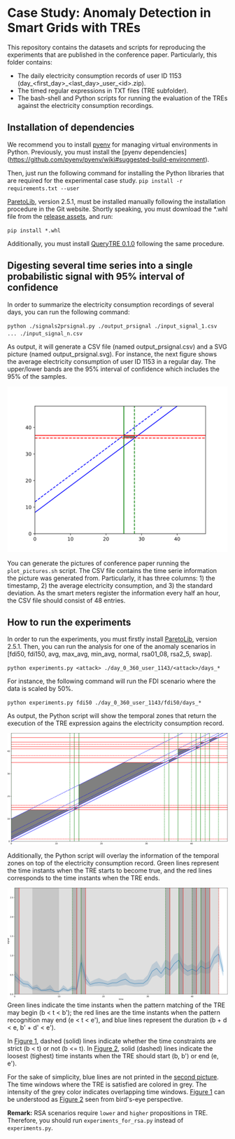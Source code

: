 # Case Study: Anomaly Detection in Smart Grids with TREs
This repository contains the datasets and scripts for reproducing the experiments that are published in the conference paper.
Particularly, this folder contains:
- The daily electricity consumption records of user ID 1153 (day\_\<first_day\>\_\<last_day\>\_user\_\<id\>.zip).
- The timed regular expressions in TXT files (TRE subfolder).
- The bash-shell and Python scripts for running the evaluation of the TREs against the electricity consumption recordings.

## Installation of dependencies
We recommend you to install [pyenv](https://github.com/pyenv/pyenv) for managing virtual environments in Python.
Previously, you must install the [pyenv dependencies] (https://github.com/pyenv/pyenv/wiki#suggested-build-environment).

Then, just run the following command for installing the Python libraries that are required for the experimental case study.
``
pip install -r requirements.txt --user
``

[ParetoLib](https://gricad-gitlab.univ-grenoble-alpes.fr/verimag/tempo/multidimensional_search), version 2.5.1, must be installed
manually following the installation procedure in the Git website.
Shortly speaking, you must download the *.whl file from the [release assets](https://gricad-gitlab.univ-grenoble-alpes.fr/verimag/tempo/multidimensional_search/-/jobs/artifacts/v2.5.1/download?job=build), and run:

``
pip install *.whl
``

Additionally, you must install [QueryTRE 0.1.0](https://github.com/nachorequeno/querytre/releases/tag/v0.1.0) following the same procedure.

## Digesting several time series into a single probabilistic signal with 95% interval of confidence
In order to summarize the electricity consumption recordings of several days, you can run the following command:

``
python ./signals2prsignal.py ./output_prsignal ./input_signal_1.csv ... ./input_signal_n.csv
``

As output, it will generate a CSV file (named output_prsignal.csv) and a SVG picture (named output_prsignal.svg).
For instance, the next figure shows the average electricity consumption of user ID 1153 in a regular day.
The upper/lower bands are the 95% interval of confidence which includes the 95% of the samples.

![Alt Text](/svg/results_0_360/normal.svg)

You can generate the pictures of conference paper running the `plot_pictures.sh` script. 
The CSV file contains the time serie information the picture was generated from.
Particularly, it has three columns: 1) the timestamp, 2) the average electricity consumption, and 3) the standard deviation.
As the smart meters register the information every half an hour, the CSV file should consist of 48 entries.

## How to run the experiments
In order to run the experiments, you must firstly install [ParetoLib](https://gricad-gitlab.univ-grenoble-alpes.fr/verimag/tempo/multidimensional_search), version 2.5.1.
Then, you can run the analysis for one of the anomaly scenarios in [fdi50, fdi150, avg, max\_avg, min\_avg, normal, rsa01\_08, rsa2\_5, swap].

``
python experiments.py <attack> ./day_0_360_user_1143/<attack>/days_*
``

For instance, the following command will run the FDI scenario where the data is scaled by 50%.

``
python experiments.py fdi50 ./day_0_360_user_1143/fdi50/days_*
``

As output, the Python script will show the temporal zones that return the execution of the TRE expression agains the electricity consumption record.

![img1](/svg/fdi50_zones.svg)

Additionally, the Python script will overlay the information of the temporal zones on top of the electricity consumption record.
Green lines represent the time instants when the TRE starts to become true, and the red lines corresponds to the time instants when the TRE ends. 

![img2](/svg/fdi50_signal_and_zones.svg)
Green lines indicate the time instants when the pattern matching of the TRE may begin (b < t < b'); 
the red lines are the time instants when the pattern recognition may end (e < t < e'), and blue lines represent the duration (b + d < e, b' + d' < e').

In [Figure 1](#img1), dashed (solid) lines indicate whether the time constraints are strict (b < t) or not (b <= t).
In [Figure 2](#img2), solid (dashed) lines indicate the loosest (tighest) time instants when the TRE should start (b, b') or end (e, e').

For the sake of simplicity, blue lines are not printed in the [second picture](#img2). 
The time windows where the TRE is satisfied are colored in grey. 
The intensity of the grey color indicates overlapping time windows.
[Figure 1](#img1) can be understood as [Figure 2](#img2) seen from bird's-eye perspective. 

**Remark:**
RSA scenarios require `lower` and `higher` propositions in TRE. Therefore, you should run `experiments_for_rsa.py` instead of `experiments.py`.  